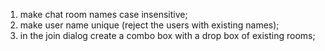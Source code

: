
1. make chat room names case insensitive;
1. make user name unique (reject the users with existing names);
1. in the join dialog create a combo box with a drop box of existing rooms;


